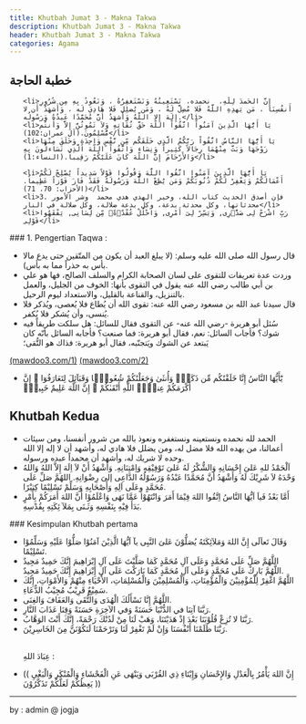 ```yaml
---
title: Khutbah Jumat 3 - Makna Takwa
description: Khutbah Jumat 3 - Makna Takwa
header: Khutbah Jumat 3 - Makna Takwa
categories: Agama
---
```

<!--Waktu dan Tempat : Jumat Januari 17 2020, Loleo -->
<div class="rr">
<h2>
خطبة الحاجة
</h2>
</div>
<div class="arx">
<ul>
	
	<li>إِنَّ الحَمدَ لِلَّهِ،  نحمده، نَسْتَعِينُهُ وَنَسْتَغفِرُهُ ، وَنَعُوذُ بِهِ مِن شُرُورِ أَنفُسِنَا ، مَن يَهدِهِ اللَّهُ فَلا مُضِلَّ لَهُ ، وَمَن يُضلِل فَلا هَادِيَ لَه ، وَأَشهَدُ أَن لا إِلَهَ إِلا اللَّهُ وَأَشهَدُ أَنَّ مُحَمَّدًا عَبدُهُ وَرَسُولُه.</li>
	<li>يَا أَيُّهَا الَّذِينَ آمَنُواْ اتَّقُواْ اللّهَ حَقَّ تُقَاتِهِ وَلاَ تَمُوتُنَّ إِلاَّ وَأَنتُم مُّسْلِمُونَ.(آل عمران:102)</li>
	<li>يَا أَيُّهَا النَّاسُ اتَّقُواْ رَبَّكُمُ الَّذِي خَلَقَكُم مِّن نَّفْسٍ وَاحِدَةٍ وَخَلَقَ مِنْهَا زَوْجَهَا وَبَثَّ مِنْهُمَا رِجَالاً كَثِيراً وَنِسَاء وَاتَّقُواْ اللّهَ الَّذِي تَسَاءلُونَ بِهِ وَالأَرْحَامَ إِنَّ اللّهَ كَانَ عَلَيْكُمْ رَقِيباً.(النساء:1)</li>
	
	<li>يَا أَيُّهَا الَّذِينَ آمَنُوا اتَّقُوا اللَّهَ وَقُولُوا قَوْلاً سَدِيداً يُصْلِحْ لَكُمْ أَعْمَالَكُمْ وَيَغْفِرْ لَكُمْ ذُنُوبَكُمْ وَمَن يُطِعْ اللَّهَ وَرَسُولَهُ فَقَدْ فَازَ فَوْزاً عَظِيماً.(الأحزاب: 70، 71)</li>
	<li>3. فإن أصدق الحديث كتاب الله، وخير الهدي هدي محمد ‮ ‬وشر‮ ‬الأمور‮ ‬محدثاتها،‮ ‬وكل‮ ‬محدثة‮ ‬بدعة،‮ ‬وكل‮ ‬بدعة‮ ‬ضلالة،‮ ‬وكل‮ ‬ضلالة‮ ‬في‮ ‬النار</li>
	<li>رَبِّ اشْرَحْ لِى صَدًْۭرِى, وَيَسِّرْ لِىٓ أَمْرِى, وَاحْلُلْ عُقْدًَۭةًۭ مِّن لِّسَانِى, يَفْقَهُوا قَوْلِى</li>
</ul>




</div>
### 1. Pengertian Taqwa :
<div class="ar">
<ul>
<li>
قال رسول الله صلى الله عليه وسلم: (لا يبلغ العبد أن يكون من المتّقين حتى يدع مالا بأس به حذراً مما به بأس).</li>
<li onclick="sdiv('d1');">
وردت عدة تعريفات للتقوى على لسان الصحابة الكرام والسلف الصالح، فها هو علي بن أبي طالب رضي الله عنه يقول في التقوى بأنها: الخوف من الجليل، والعمل بالتنزيل، والقناعة بالقليل، والاستعداد ليوم الرحيل. </li>
<li>
قال سيدنا عبد الله بن مسعود رضي الله عنه: تقوى الله أن يُطاع فلا يُعصى، ويُذكر فلا يُنسى، وأن يُشكر فلا يُكفر.</li>
<li onclick="sdiv('d2');">سُئل أبو هريرة -رضي الله عنه- عن التقوى فقال للسائل: هل سلكت طريقاً فيه شوك؟ فأجاب السائل: نعم، فقال أبو هريرة: فما صنعت؟ فأجابه السائل بأنّه كان يَبتعد عن الشوك ويَتجنّبه، فقال أبو هريرة: فذاك هو التُّقى؛ </li>
</ul>
<a href="https://mawdoo3.com/%D8%AA%D8%B9%D8%B1%D9%8A%D9%81_%D8%A7%D9%84%D8%AA%D9%82%D9%88%D9%89" class="ll" target="_blank">(mawdoo3.com/1)</a>
<a href="https://mawdoo3.com/%D9%85%D8%A7_%D9%87%D9%88_%D8%AA%D8%B9%D8%B1%D9%8A%D9%81_%D8%A7%D9%84%D8%AA%D9%82%D9%88%D9%89#cite_note-DDqGvqypIz-2" class="ll" target="_blank">(mawdoo3.com/2)</a>
</div>
<div class="id" id="d1" style="display:none">
Takut pada Al-Jalil (Allah yang mempunyai Kebesaran dan Keagungan), dan beramal dengan apa yang diturunkan (Al-Quran), dan qanaah dengan yang sedikit (qanaah : sikap rela menerima dan selalu merasa cukup dari semua usaha yang sudah dilakukan serta menjauhkan diri dari rasa tidak puas), dan bersiap-siap untuk hari keberangkatan (hari kematian / hari menuju akhirat selamanya dan takkan kembali lagi ke dunia).
</div>
<div class="id" id="d2" style="display:none">
Pernahkah Anda berjalan di jalan yang  berduri? Si penanya menjawab: Ya, Abu Hurairah mengatakan: Apa yang kamu lakukan? Si penanya menjawab bahwa dia akan berhati-hati menjauh dari duri dan menghindarinya, Abu Hurayrah berkata: itulah takwa.
</div>
<div class="ar">
<ul>
<li>

يَٰٓأَيُّهَا النَّاسُ إِنَّا خَلَقْنَٰكُم مِّن ذَكَرٍۢ وَأُنثَىٰ وَجَعَلْنَٰكُمْ شُعُوبًۭا وَقَبَآئِلَ لِتَعَارَفُوٓا ۚ إِنَّ أَكْرَمَكُمْ عِندًَۭ اللَّهِ أَتْقَىٰكُمْ ۚ إِنَّ اللَّهَ عَلِيمٌ خَبِيرٌۭ
</li>
</ul>
</div>

## Khutbah Kedua
<div class="ar"> 
<ul>
	<li>الحمد لله نحمده ونستعينه ونستغفره ونعوذ بالله من شرور أنفسنا، ومن سيئات أعمالنا، من يهده الله فلا مضل له، ومن يضلل فلا هادي له، وأشهد أن لا إله إلا الله وحده لا شريك له، وأشهد أن محمداً عبده ورسوله. </li>
<li>اَلْحَمْدُ للهِ عَلىَ إِحْسَانِهِ وَالشُّكْرُ لَهُ عَلىَ تَوْفِيْقِهِ وَاِمْتِنَانِهِ. وَأَشْهَدُ أَنْ لاَ اِلَهَ إِلاَّ اللهُ وَاللهُ وَحْدَهُ لاَ شَرِيْكَ لَهُ وَأَشْهَدُ أنَّ مُحَمَّدًا عَبْدُهُ وَرَسُوْلُهُ الدَّاعِى إلىَ رِضْوَانِهِ. اللهُمَّ صَلِّ عَلَى مُحَمَّدٍ وِعَلَى اَلِهِ وَأَصْحَابِهِ وَسَلِّمْ تَسْلِيْمًا كِثيْرًا.</li>
<li>أَمَّا بَعْدُ فَياَ اَيُّهَا النَّاسُ اِتَّقُوا اللهَ فِيْمَا أَمَرَ وَانْتَهُوْا عَمَّا نَهَى وَاعْلَمُوْا أَنَّ اللهَ أَمَرَكُمْ بِأَمْرٍ بَدَأَ فِيْهِ بِنَفْسِهِ وَثَـنَى بِمَلآ ئِكَتِهِ بِقُدْسِهِ.</li>
</ul>
</div>
### Kesimpulan Khutbah pertama 
<div class="ar"> 
<ul>

<li>وَقَالَ تَعاَلَى إِنَّ اللهَ وَمَلآئِكَتَهُ يُصَلُّوْنَ عَلىَ النَّبِى يآ اَيُّهَا الَّذِيْنَ آمَنُوْا صَلُّوْا عَلَيْهِ وَسَلِّمُوْا تَسْلِيْمًا.</li>
<li>اللَّهُمَّ صَلِّ عَلَى مُحَمَّدٍ وَعَلَى آلِ مُحَمَّدٍ كَمَا صَلَّيْتَ عَلَى آلِ إِبْرَاهِيمَ إِنَّكَ حَمِيدٌ مَجِيدٌ اللَّهُمَّ بَارِكْ عَلَى مُحَمَّدٍ وَعَلَى آلِ مُحَمَّدٍ كَمَا بَارَكْتَ عَلَى آلِ إِبْرَاهِيمَ إِنَّكَ حَمِيدٌ مَجِيدٌ.</li>

<li>اللَّهُمَّ اغْفِرْ لِلْمُؤْمِنِيْنَ وَالْمُؤْمِنَاتِ، وَالْمُسْلِمِيْنَ وَالْمُسْلِمَاتِ، الأَحْيَاءِ مِنْهُمْ وَالأَمْوَاتِ، إِنَّكَ سَمِيْعٌ قَرِيْبٌ مُجِيْبُ الدُّعَاءِ.</li>

<li>اللَّهُمَّ إِنَّا نَسْأَلُكَ الْهُدَى وَالتُّقَى وَالعَفَافَ وَالغِنَى.</li>
<li>رَبَّنَا آتِنَا في الدُّنْيَا حَسَنَةً وَفي الآخِرَةِ حَسَنَةً وَقِنَا عَذَابَ النَّارِ.</li>
<li>رَبَّنَا لا تُزِغْ قُلُوْبَنَا بَعْدَ إِذْ هَدَيْتَنَا، وَهَبْ لَنَا مِنْ لَدُنْكَ رَحْمَةً، إِنَّكَ أَنْتَ الوَهَّابُ.</li>
<li>رَبَّنَا ظَلَمْنَا أَنْفُسَنَا وَإِنْ لَمْ تَغْفِرْ لَنَا وَتَرْحَمْنَا لَنَكُوْنَنَّ مِنَ الخَاسِرِيْنَ.</li>
<br />

 عِبَادَ اللهِ :
<br />
<li>(( إِنَّ اللهَ يَأْمُرُ بِالْعَدْلِ وَالإِحْسَانِ وَإِيْتَاءِ ذِي القُرْبَى وَيَنْهَى عَنِ الْفَحْشَاءِ وَالْمُنْكَرِ وَالْبَغْيِ يَعِظُكُمْ لَعَلَّكُمْ تَذَكَّرُوْنَ ))</li>

</ul>
</div>


----
by : admin @ jogja


<!--

- [](){:target="_blank"}
- [](){:target="_blank"}
- [](){:target="_blank"}
- [](){:target="_blank"}

<a href="" target="_blank" class="ll"> </a>
<a href="" target="_blank" class="ll"> </a>

<div class="ar">
<ul>
<li></li>
<li></li>
<li></li>
</ul>
</div>
-->



